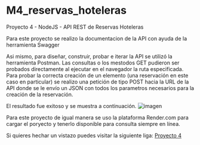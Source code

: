 # M4_reservas_hoteleras
Proyecto 4 - NodeJS - API REST de Reservas Hoteleras

Para este proyecto se realizo la documentacion de la API con ayuda de la herramienta Swagger

Asi mismo, para diseñar, construir, probar e iterar la API se utilizó la herramienta Postman.
Las consultas o los mestodos GET pudieron ser probados directamente al ejecutar en el navegador
la ruta especificada. 
Para probar la correcta creación de un elemento (una reservación en este caso en particular)
se realizo una petición de tipo POST hacia la URL de la API donde se le envío un JSON con 
todos los parametros necesarios para la creación de la reservación.

El resultado fue exitoso y se muestra a continuación.
![imagen](https://github.com/Dennismatu/M4_reservas_hoteleras/assets/13985896/9c2eaa58-a14d-4237-981b-13f46246cee8)


Para este proyecto de igual manera se uso la plataforma Render.com para cargar el poryecto y tenerlo disponible 
para consulta siempre en línea.

Si quieres hechar un vistazo puedes visitar la siguiente liga: <a href="https://m4-reservas-hoteleras.onrender.com">Proyecto 4</a>
